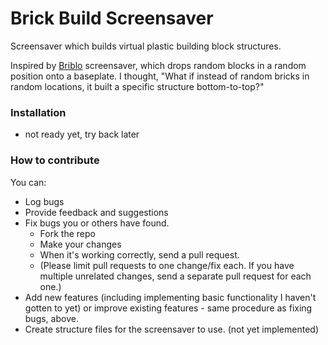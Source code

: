 # Brick Build Screensaver

Screensaver which builds virtual plastic building block structures.

Inspired by [Briblo](http://9031.com/goodies/#briblo) screensaver, which drops random blocks in a random position
onto a baseplate. I thought, "What if instead of random bricks in random locations, it built a specific structure
bottom-to-top?"

### Installation ###

- not ready yet, try back later

### How to contribute ###

You can:

- Log bugs
- Provide feedback and suggestions
- Fix bugs you or others have found.
	- Fork the repo
	- Make your changes
	- When it's working correctly, send a pull request.
	- (Please limit pull requests to one change/fix each. If you have multiple unrelated changes, send a separate
		pull request for each one.)
- Add new features (including implementing basic functionality I haven't gotten to yet) or improve existing
	features - same procedure as fixing bugs, above.
- Create structure files for the screensaver to use. (not yet implemented)